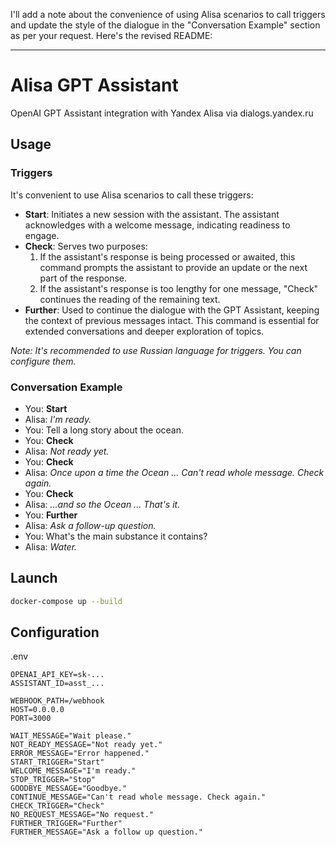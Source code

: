 I'll add a note about the convenience of using Alisa scenarios to call triggers and update the style of the dialogue in the "Conversation Example" section as per your request. Here's the revised README:

---

# Alisa GPT Assistant

OpenAI GPT Assistant integration with Yandex Alisa via dialogs.yandex.ru

## Usage

### Triggers

It's convenient to use Alisa scenarios to call these triggers:

- **Start**: Initiates a new session with the assistant. The assistant acknowledges with a welcome message, indicating readiness to engage.
- **Check**: Serves two purposes: 
   1. If the assistant's response is being processed or awaited, this command prompts the assistant to provide an update or the next part of the response.
   2. If the assistant's response is too lengthy for one message, "Check" continues the reading of the remaining text.
- **Further**: Used to continue the dialogue with the GPT Assistant, keeping the context of previous messages intact. This command is essential for extended conversations and deeper exploration of topics.

_Note: It's recommended to use Russian language for triggers. You can configure them._

### Conversation Example

- You: **Start**
- Alisa: *I'm ready.*
- You: Tell a long story about the ocean.
- You: **Check**
- Alisa: *Not ready yet.*
- You: **Check**
- Alisa: *Once upon a time the Ocean ... Can't read whole message. Check again.*
- You: **Check**
- Alisa: *...and so the Ocean ... That's it.*
- You: **Further**
- Alisa: *Ask a follow-up question.*
- You: What's the main substance it contains?
- Alisa: *Water.*

## Launch

```bash
docker-compose up --build
```

## Configuration

.env
```
OPENAI_API_KEY=sk-...
ASSISTANT_ID=asst_...

WEBHOOK_PATH=/webhook
HOST=0.0.0.0
PORT=3000

WAIT_MESSAGE="Wait please."
NOT_READY_MESSAGE="Not ready yet."
ERROR_MESSAGE="Error happened."
START_TRIGGER="Start"
WELCOME_MESSAGE="I'm ready."
STOP_TRIGGER="Stop"
GOODBYE_MESSAGE="Goodbye."
CONTINUE_MESSAGE="Can't read whole message. Check again."
CHECK_TRIGGER="Check"
NO_REQUEST_MESSAGE="No request."
FURTHER_TRIGGER="Further"
FURTHER_MESSAGE="Ask a follow up question."
```
